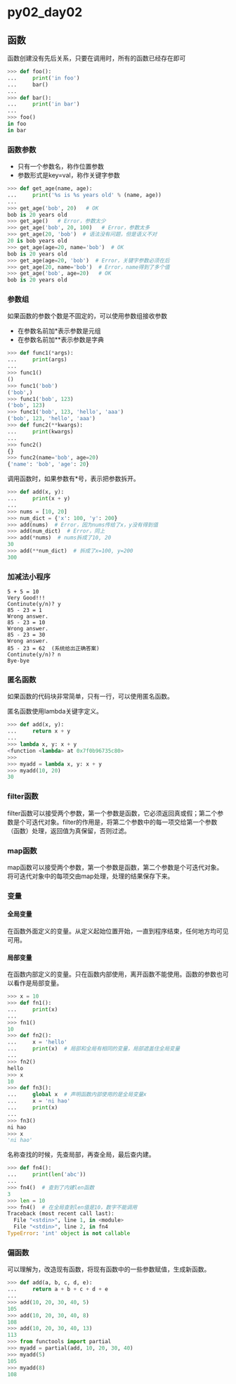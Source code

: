 # py02_day02

## 函数

函数创建没有先后关系，只要在调用时，所有的函数已经存在即可

```python
>>> def foo():
...     print('in foo')
...     bar()
... 
>>> def bar():
...     print('in bar')
... 
>>> foo()
in foo
in bar
```

### 函数参数

- 只有一个参数名，称作位置参数
- 参数形式是key=val，称作关键字参数

```python
>>> def get_age(name, age):
...     print('%s is %s years old' % (name, age))
... 
>>> get_age('bob', 20)   # OK
bob is 20 years old
>>> get_age()   # Error，参数太少
>>> get_age('bob', 20, 100)   # Error，参数太多
>>> get_age(20, 'bob')  # 语法没有问题，但是语义不对
20 is bob years old
>>> get_age(age=20, name='bob')  # OK
bob is 20 years old
>>> get_age(age=20, 'bob')  # Error，关键字参数必须在后
>>> get_age(20, name='bob')  # Error，name得到了多个值
>>> get_age('bob', age=20)   # OK
bob is 20 years old
```

### 参数组

如果函数的参数个数是不固定的，可以使用参数组接收参数

- 在参数名前加\*表示参数是元组
- 在参数名前加\*\*表示参数是字典

```python
>>> def func1(*args):
...     print(args)
... 
>>> func1()
()
>>> func1('bob')
('bob',)
>>> func1('bob', 123)
('bob', 123)
>>> func1('bob', 123, 'hello', 'aaa')
('bob', 123, 'hello', 'aaa')
>>> def func2(**kwargs):
...     print(kwargs)
... 
>>> func2()
{}
>>> func2(name='bob', age=20)
{'name': 'bob', 'age': 20}
```

调用函数时，如果参数有\*号，表示把参数拆开。

```python
>>> def add(x, y):
...     print(x + y)
... 
>>> nums = [10, 20]
>>> num_dict = {'x': 100, 'y': 200}
>>> add(nums)  # Error，因为nums传给了x，y没有得到值
>>> add(num_dict)  # Error，同上
>>> add(*nums)  # nums拆成了10, 20
30
>>> add(**num_dict)  # 拆成了x=100, y=200
300
```

### 加减法小程序

```shell
5 + 5 = 10
Very Good!!!
Continute(y/n)? y
85 - 23 = 1
Wrong answer.
85 - 23 = 10
Wrong answer.
85 - 23 = 30
Wrong answer.
85 - 23 = 62  (系统给出正确答案)
Continute(y/n)? n
Bye-bye
```

### 匿名函数

如果函数的代码块非常简单，只有一行，可以使用匿名函数。

匿名函数使用lambda关键字定义。

```python
>>> def add(x, y):
...     return x + y
... 
>>> lambda x, y: x + y
<function <lambda> at 0x7f0b96735c80>
>>> 
>>> myadd = lambda x, y: x + y
>>> myadd(10, 20)
30
```

### filter函数

filter函数可以接受两个参数，第一个参数是函数，它必须返回真或假；第二个参数是个可迭代对象。filter的作用是，将第二个参数中的每一项交给第一个参数（函数）处理，返回值为真保留，否则过滤。

### map函数

map函数可以接受两个参数，第一个参数是函数，第二个参数是个可迭代对象。将可迭代对象中的每项交由map处理，处理的结果保存下来。

### 变量

#### 全局变量

在函数外面定义的变量。从定义起始位置开始，一直到程序结束，任何地方均可见可用。

#### 局部变量

在函数内部定义的变量。只在函数内部使用，离开函数不能使用。函数的参数也可以看作是局部变量。

```python
>>> x = 10
>>> def fn1():
...     print(x)
... 
>>> fn1()
10
>>> def fn2():
...     x = 'hello'
...     print(x)  # 局部和全局有相同的变量，局部遮盖住全局变量
... 
>>> fn2()
hello
>>> x
10
>>> def fn3():
...     global x  # 声明函数内部使用的是全局变量x
...     x = 'ni hao'
...     print(x)
... 
>>> fn3()
ni hao
>>> x
'ni hao'
```

名称查找的时候，先查局部，再查全局，最后查内建。

```python
>>> def fn4():
...     print(len('abc'))
... 
>>> fn4()  # 查到了内建len函数
3
>>> len = 10
>>> fn4()  # 在全局查到len值是10，数字不能调用
Traceback (most recent call last):
  File "<stdin>", line 1, in <module>
  File "<stdin>", line 2, in fn4
TypeError: 'int' object is not callable
```

### 偏函数

可以理解为，改造现有函数，将现有函数中的一些参数赋值，生成新函数。

```python
>>> def add(a, b, c, d, e):
...     return a + b + c + d + e
... 
>>> add(10, 20, 30, 40, 5)
105
>>> add(10, 20, 30, 40, 8)
108
>>> add(10, 20, 30, 40, 13)
113
>>> from functools import partial
>>> myadd = partial(add, 10, 20, 30, 40)
>>> myadd(5)
105
>>> myadd(8)
108
```











